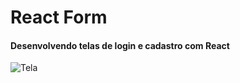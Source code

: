 # React Form
#### Desenvolvendo telas de login e cadastro com React
![Tela](https://github.com/r-santtos/React-Form/blob/master/Form/form.jpg?raw=true?raw=true "Hero")
